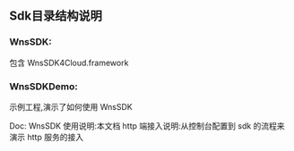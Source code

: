 ## Sdk目录结构说明
### WnsSDK:
包含 WnsSDK4Cloud.framework
### WnsSDKDemo:
示例工程,演示了如何使用 WnsSDK

Doc:
    WnsSDK 使用说明:本文档
    http 端接入说明:从控制台配置到 sdk 的流程来演示 http 服务的接入